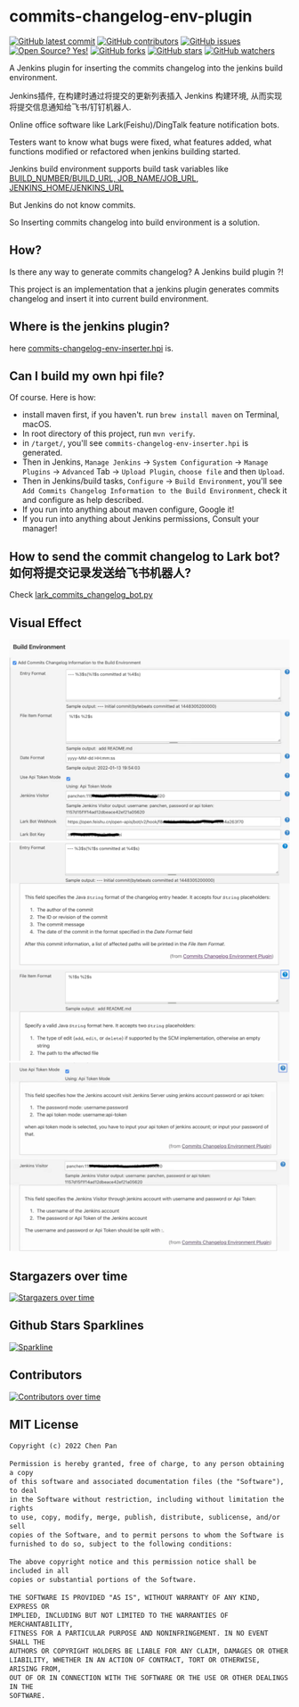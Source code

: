 # commits-changelog-env-plugin

[![GitHub latest commit](https://badgen.net/github/last-commit/bytebeats/commits-changelog-env-plugin)](https://github.com/bytebeats/commits-changelog-env-plugin/commit/)
[![GitHub contributors](https://img.shields.io/github/contributors/bytebeats/commits-changelog-env-plugin.svg)](https://github.com/bytebeats/commits-changelog-env-plugin/graphs/contributors/)
[![GitHub issues](https://img.shields.io/github/issues/bytebeats/commits-changelog-env-plugin.svg)](https://github.com/bytebeats/commits-changelog-env-plugin/issues/)
[![Open Source? Yes!](https://badgen.net/badge/Open%20Source%20%3F/Yes%21/blue?icon=github)](https://github.com/bytebeats/commits-changelog-env-plugin/)
[![GitHub forks](https://img.shields.io/github/forks/bytebeats/commits-changelog-env-plugin.svg?style=social&label=Fork&maxAge=2592000)](https://github.com/bytebeats/commits-changelog-env-plugin/network/)
[![GitHub stars](https://img.shields.io/github/stars/bytebeats/commits-changelog-env-plugin.svg?style=social&label=Star&maxAge=2592000)](https://github.com/bytebeats/commits-changelog-env-plugin/stargazers/)
[![GitHub watchers](https://img.shields.io/github/watchers/bytebeats/commits-changelog-env-plugin.svg?style=social&label=Watch&maxAge=2592000)](https://github.com/bytebeats/commits-changelog-env-plugin/watchers/)

A Jenkins plugin for inserting the commits changelog into the jenkins build environment.

Jenkins插件, 在构建时通过将提交的更新列表插入 Jenkins 构建环境, 从而实现将提交信息通知给飞书/钉钉机器人.

Online office software like Lark(Feishu)/DingTalk feature notification bots.

Testers want to know what bugs were fixed, what features added, what functions modified or refactored when jenkins building started.

Jenkins build environment supports build task variables like [BUILD_NUMBER/BUILD_URL, JOB_NAME/JOB_URL, JENKINS_HOME/JENKINS_URL](https://wiki.jenkins.io/display/JENKINS/Building+a+software+project#Buildingasoftwareproject-belowJenkinsSetEnvironmentVariables)

But Jenkins do not know commits.

So Inserting commits changelog into build environment is a solution.

## How?

Is there any way to generate commits changelog? A Jenkins build plugin ?!

This project is an implementation that a jenkins plugin generates commits changelog and insert it into current build environment.

## Where is the jenkins plugin?

here [commits-changelog-env-inserter.hpi](/artifact/commits-changelog-env-inserter.hpi) is. 

## Can I build my own hpi file?

Of course. Here is how: 
* install maven first, if you haven't. run `brew install maven` on Terminal, macOS.
* In root directory of this project, run `mvn verify`.
* in `/target/`, you'll see `commits-changelog-env-inserter.hpi` is generated.
* Then in Jenkins, `Manage Jenkins` -> `System Configuration` -> `Manage Plugins` -> `Advanced` Tab -> `Upload Plugin`, `choose file` and then `Upload`.
* Then in Jenkins/build tasks, `Configure` -> `Build Environment`, you'll see `Add Commits Changelog Information to the Build Environment`, check it and configure as help described.
* If you run into anything about maven configure, Google it!
* If you run into anything about Jenkins permissions, Consult your manager!

## How to send the commit changelog to Lark bot? 如何将提交记录发送给飞书机器人?

Check [lark_commits_changelog_bot.py](/lark_commits_changelog_bot.py)

## Visual Effect

![Changelog Plugin](arts/changelog_plugin_1.jpeg)
![Changelog Plugin](arts/changelog_plugin_2.png)
![Changelog Plugin](arts/changelog_plugin_3.jpeg)

## Stargazers over time
[![Stargazers over time](https://starchart.cc/bytebeats/commits-changelog-env-plugin.svg)](https://starchart.cc/bytebeats/commits-changelog-env-plugin)

## Github Stars Sparklines
[![Sparkline](https://stars.medv.io/bytebeats/commits-changelog-env-plugin.svg)](https://stars.medv.io/bytebeats/commits-changelog-env-plugin)

## Contributors
[![Contributors over time](https://contributor-graph-api.apiseven.com/contributors-svg?chart=contributorOverTime&repo=bytebeats/commits-changelog-env-plugin)](https://www.apiseven.com/en/contributor-graph?chart=contributorOverTime&repo=bytebeats/commits-changelog-env-plugin)

## MIT License

    Copyright (c) 2022 Chen Pan

    Permission is hereby granted, free of charge, to any person obtaining a copy
    of this software and associated documentation files (the "Software"), to deal
    in the Software without restriction, including without limitation the rights
    to use, copy, modify, merge, publish, distribute, sublicense, and/or sell
    copies of the Software, and to permit persons to whom the Software is
    furnished to do so, subject to the following conditions:

    The above copyright notice and this permission notice shall be included in all
    copies or substantial portions of the Software.

    THE SOFTWARE IS PROVIDED "AS IS", WITHOUT WARRANTY OF ANY KIND, EXPRESS OR
    IMPLIED, INCLUDING BUT NOT LIMITED TO THE WARRANTIES OF MERCHANTABILITY,
    FITNESS FOR A PARTICULAR PURPOSE AND NONINFRINGEMENT. IN NO EVENT SHALL THE
    AUTHORS OR COPYRIGHT HOLDERS BE LIABLE FOR ANY CLAIM, DAMAGES OR OTHER
    LIABILITY, WHETHER IN AN ACTION OF CONTRACT, TORT OR OTHERWISE, ARISING FROM,
    OUT OF OR IN CONNECTION WITH THE SOFTWARE OR THE USE OR OTHER DEALINGS IN THE
    SOFTWARE.
